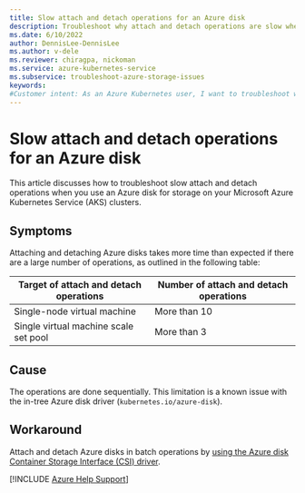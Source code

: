 ```yaml
---
title: Slow attach and detach operations for an Azure disk
description: Troubleshoot why attach and detach operations are slow when you use an Azure disk for storage on your Azure Kubernetes Service (AKS) clusters.
ms.date: 6/10/2022
author: DennisLee-DennisLee
ms.author: v-dele
ms.reviewer: chiragpa, nickoman
ms.service: azure-kubernetes-service
ms.subservice: troubleshoot-azure-storage-issues
keywords:
#Customer intent: As an Azure Kubernetes user, I want to troubleshoot why attach and detach operations are slow so that I can successfully use an Azure disk for storage on my Azure Kubernetes Service (AKS) clusters.
---
```

# Slow attach and detach operations for an Azure disk

This article discusses how to troubleshoot slow attach and detach operations when you use an Azure disk for storage on your Microsoft Azure Kubernetes Service (AKS) clusters.

## Symptoms

Attaching and detaching Azure disks takes more time than expected if there are a large number of operations, as outlined in the following table:

| Target of attach and detach operations | Number of attach and detach operations |
|----------------------------------------|----------------------------------------|
| Single-node virtual machine            | More than 10                           |
| Single virtual machine scale set pool  | More than 3                            |

## Cause

The operations are done sequentially. This limitation is a known issue with the in-tree Azure disk driver (`kubernetes.io/azure-disk`).

## Workaround

Attach and detach Azure disks in batch operations by [using the Azure disk Container Storage Interface (CSI) driver](/azure/aks/azure-disk-csi).

[!INCLUDE [Azure Help Support](../../includes/azure-help-support.md)]
